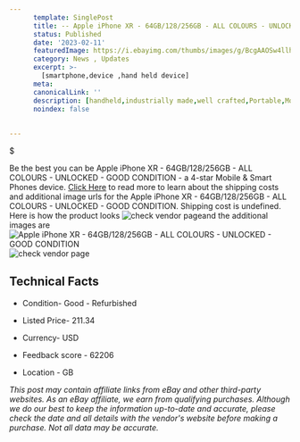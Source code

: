 ```yaml
---
      template: SinglePost
      title: -- Apple iPhone XR - 64GB/128/256GB - ALL COLOURS - UNLOCKED - GOOD CONDITION
      status: Published
      date: '2023-02-11'
      featuredImage: https://i.ebayimg.com/thumbs/images/g/BcgAAOSw4llhHjs6/s-l225.jpg
      category: News , Updates
      excerpt: >-
        [smartphone,device ,hand held device]
      meta:
      canonicalLink: ''
      description: [handheld,industrially made,well crafted,Portable,Mobile,Compact,Convenient,Lightweight,Maneuverable,Man-portable,Miniature,Carriable,Hand-held,Light,Holdable,Transportable,Mobile device,Pocket-sized,On-the-go,Wireless,Cordless,Compact size,Convenient size, smartphone,device ,hand held device]
      noindex: false
      
        
---
```

$

Be the best you can be Apple iPhone XR - 64GB/128/256GB - ALL COLOURS - UNLOCKED - GOOD CONDITION - a 4-star Mobile & Smart Phones device. [Click Here](https://www.ebay.com/itm/224579820254?hash=item344a001ade%3Ag%3ABcgAAOSw4llhHjs6&mkevt=1&mkcid=1&mkrid=711-53200-19255-0&campid=%253CePNCampaignId%253E&customid=%253CreferenceId%253E&toolid=10049) to read more to learn about the shipping costs and additional image urls for the Apple iPhone XR - 64GB/128/256GB - ALL COLOURS - UNLOCKED - GOOD CONDITION. Shipping cost is undefined. Here is how the product looks ![check vendor page](https://i.ebayimg.com/thumbs/images/g/BcgAAOSw4llhHjs6/s-l225.jpg)and the additional images are![Apple iPhone XR - 64GB/128/256GB - ALL COLOURS - UNLOCKED - GOOD CONDITION](https://i.ebayimg.com/images/g/BcgAAOSw4llhHjs6/s-l1200.jpg)![check vendor page](https://origin-galleryplus.ebayimg.com/ws/web/224579820254_2_0_1/225x225.jpg,https://origin-galleryplus.ebayimg.com/ws/web/224579820254_3_0_1/225x225.jpg)



 ## Technical Facts 



     
      

 - Condition- Good - Refurbished 


      

 - Listed Price- 211.34 


      

 - Currency- USD 


      

 - Feedback score - 62206 


      

 - Location - GB 


      
      

 *_This post may contain affiliate links from eBay and other third-party websites. As an eBay affiliate, we earn from qualifying purchases. Although we do our best to keep the information up-to-date and accurate, please check the date and all details with the vendor's website before making a purchase. Not all data may be accurate._*






